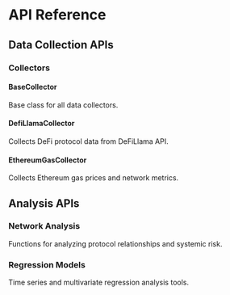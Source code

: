 # API Reference

## Data Collection APIs

### Collectors

#### BaseCollector
Base class for all data collectors.

#### DefiLlamaCollector
Collects DeFi protocol data from DeFiLlama API.

#### EthereumGasCollector  
Collects Ethereum gas prices and network metrics.

## Analysis APIs

### Network Analysis
Functions for analyzing protocol relationships and systemic risk.

### Regression Models
Time series and multivariate regression analysis tools.
